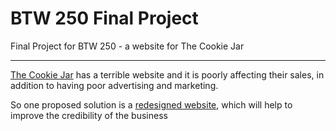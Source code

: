 # BTW 250 Final Project
Final Project for BTW 250 - a website for The Cookie Jar

----

[The Cookie Jar](http://www.thecookiejar61820.com/) has a terrible website and it is poorly affecting their sales, in addition to having poor advertising and marketing.

So one proposed solution is a [redesigned website](https://burn123.github.io/BTW250Final/), which will help to improve the credibility of the business
